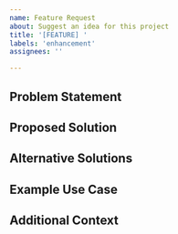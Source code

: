 ```yaml
---
name: Feature Request
about: Suggest an idea for this project
title: '[FEATURE] '
labels: 'enhancement'
assignees: ''

---
```


## Problem Statement
<!-- A clear and concise description of what problem this feature would solve. -->

## Proposed Solution
<!-- A clear and concise description of what you want to happen. -->

## Alternative Solutions
<!-- A clear and concise description of any alternative solutions or features you've considered. -->

## Example Use Case
<!-- Provide an example of how this feature would be used. -->

## Additional Context
<!-- Add any other context or screenshots about the feature request here. -->
